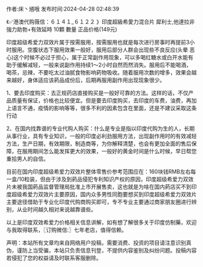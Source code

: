 <p>作者:床丶馗哦 发布时间:2024-04-28 02:48:39</p>
<p>《✅港澳代购薇信：６１４１_６１２２ 》印度超級希愛力混合片 犀利士,他達拉非 強力助勃+有效延時 10顆 數量 正品价格(149元) </p>
									<p>印度超级希爱力双效片属于按需服用，按需服用也就是每次进行房事时再提前3小时服用。空腹状态下服用效果一般好，服用后部分人群会出现些不良反应(头晕 恶心)这个时候不必过于担心，属于正常副作用现象，可以多喝红糖水或白开水能有助于缓解减轻，一般来说副作用持续1～2小时自然而然消失。服用后不能喝酒，喝茶，忌辣，不要吃太过油腻食物影响葯物吸收。随着服用次数的增多，效果会越来越好，身体适应该葯品成份后，后期再服用副作用出现现象很少。</p><p></p><p></p><p>1、要去印度购买：去正规药店直接购买是一般好可靠的方法。这样的话，不仅产品质量有保证，价格也比较便宜。但是要去印度购买，去印度的车费，油费，再加上语言不通，疫情的影响等等，很多不利的因素包含在里面，还是不建议采取这条行动</p><p>2、在国内找靠谱的专业代购人购买：什么是专业是指以印度代购为生的人，长期从事行业，具有专业知识，一般的印度必利劲服用方法，出现副作用时的有效减轻方法，生产日期，有效期限，制造商等，为你解释清楚，也会有更加全面的售后保障，在服用期间怎么能发挥更大的效果，一般好的黄金时间是什么时候，早日帮您重拾男人的自信。</p><p>目前在国内印度超级希爱力双效片整体零售价参考范围应在：160块钱RMB左右每一盒/10粒装，但由于涉及到葯品侵犯专利知识产权的原因，印度超级希爱力双效片未被我国葯品监督管理局批准上市开展售卖，这也就是为啥在国内葯店买不到印度超级希爱力双效片主要原因，国内众多男性同胞要想买到印度超级希爱力双效片主要途径借助于专业化印度代购商购买即可，专不专业主要通过商家朋友圈进行辨别，从业时间越久相对来说越靠谱些。</p><p>以上是印度双效希爱力价格相关信息讲解，如有想了解很多关于印度仿制藥，欢迎与我取得联系，〖订购微信:〗七年老店，值得信赖。</p>				声明：本站所有文章均来自网络用户投稿，需要消费、投资的项目请注意识别真伪，谨防上当受骗，本站只负责信息刊登，不提供内容鉴别及纠纷问题。投稿内容若侵犯了您的权益请及时联系客服删除。				
